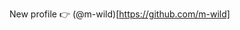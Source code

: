 New profile 👉 (@m-wild)[https://github.com/m-wild]

<!---
tehmantra/tehmantra is a ✨ special ✨ repository because its `README.md` (this file) appears on your GitHub profile.
You can click the Preview link to take a look at your changes.
--->
